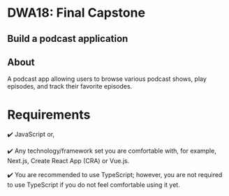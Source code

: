 # DWA18: Final Capstone

## Build a podcast application

## About
A podcast app allowing users to browse various podcast shows, play episodes, and track their favorite episodes.

# Requirements
✔️ JavaScript or,

✔️ Any technology/framework set you are comfortable with, for example, Next.js, Create React App (CRA) or Vue.js.

✔️ You are recommended to use TypeScript; however, you are not required to use TypeScript if you do not feel comfortable using it yet.
